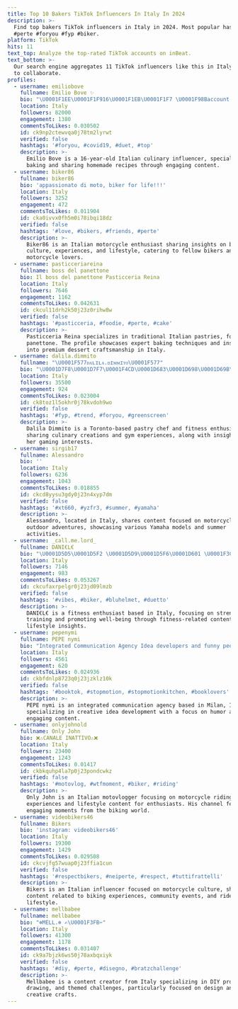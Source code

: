 ```yaml
---
title: Top 10 Bakers TikTok Influencers In Italy In 2024
description: >-
  Find top bakers TikTok influencers in Italy in 2024. Most popular hashtags:
  #perte #foryou #fyp #biker.
platform: TikTok
hits: 11
text_top: Analyze the top-rated TikTok accounts on inBeat.
text_bottom: >-
  Our search engine aggregates 11 TikTok influencers like this in Italy for you
  to collaborate.
profiles:
  - username: emiliobove
    fullname: Emilio Bove ✨
    bio: "\U0001F1EE\U0001F1F916\U0001F1EB\U0001F1F7 \U0001F98Baccount di cucina: emilio.bakery\U0001F98B \U0001F447\U0001F3FBMy IG\U0001F447\U0001F3FB"
    location: Italy
    followers: 82000
    engagement: 1380
    commentsToLikes: 0.030502
    id: ck9np2ctewvqa0j78tm2lyrwt
    verified: false
    hashtags: '#foryou, #covid19, #duet, #top'
    description: >-
      Emilio Bove is a 16-year-old Italian culinary influencer, specializing in
      baking and sharing homemade recipes through engaging content. 
  - username: biker86
    fullname: biker86
    bio: 'appassionato di moto, biker for life!!!'
    location: Italy
    followers: 3252
    engagement: 472
    commentsToLikes: 0.011904
    id: cka0ivvx0fh5m0i78ibqi18dz
    verified: false
    hashtags: '#love, #bikers, #friends, #perte'
    description: >-
      Biker86 is an Italian motorcycle enthusiast sharing insights on biking
      culture, experiences, and lifestyle, catering to fellow bikers and
      motorcycle lovers.
  - username: pasticceriareina
    fullname: boss del panettone
    bio: Il boss del panettone Pasticceria Reina
    location: Italy
    followers: 7646
    engagement: 1162
    commentsToLikes: 0.042631
    id: ckcul11drh2k50j23z0rihw8w
    verified: false
    hashtags: '#pasticceria, #foodie, #perte, #cake'
    description: >-
      Pasticceria Reina specializes in traditional Italian pastries, focusing on
      panettone. The profile showcases expert baking techniques and insights
      into premium dessert craftsmanship in Italy.
  - username: dalila.dimmito
    fullname: "\U0001F577ᴅᴀʟɪʟᴀ.ᴅɪᴍᴍɪᴛᴏ\U0001F577"
    bio: "\U0001D7F8\U0001D7F7\U0001F4CD\U0001D683\U0001D698\U0001D69B\U0001D692\U0001D697\U0001D698 \U0001F469‍\U0001F373\U0001D4F9\U0001D4EA\U0001D4FC\U0001D4FD\U0001D4F2\U0001D4EC\U0001D4EC\U0001D4EE\U0001D4FB\U0001D4EA\U0001F469‍\U0001F373 \U0001F938‍♀️\U0001D4F0\U0001D502\U0001D4F6\U0001F938‍♀️ \U0001F3AE\U0001D4F0\U0001D4EA\U0001D4F6\U0001D4EE\U0001D4FB"
    location: Italy
    followers: 35500
    engagement: 924
    commentsToLikes: 0.023004
    id: ck8toz1l5okhr0j78kvdoh9wo
    verified: false
    hashtags: '#fyp, #trend, #foryou, #greenscreen'
    description: >-
      Dalila Dimmito is a Toronto-based pastry chef and fitness enthusiast,
      sharing culinary creations and gym experiences, along with insights from
      her gaming interests.
  - username: sirgib17
    fullname: Alessandro
    bio: ''
    location: Italy
    followers: 6236
    engagement: 1043
    commentsToLikes: 0.018855
    id: ckcd8yysu3gdy0j23n4xyp7dm
    verified: false
    hashtags: '#xt660, #yzfr3, #summer, #yamaha'
    description: >-
      Alessandro, located in Italy, shares content focused on motorcycles and
      outdoor adventures, showcasing various Yamaha models and summer
      activities.
  - username: _call.me.lord_
    fullname: DANI€L€
    bio: "\U0001D5D5\U0001D5F2 \U0001D5D9\U0001D5F6\U0001D601 \U0001F3CB\U0001F3FC \U0001D5D5\U0001D5F2 \U0001D5E6\U0001D601\U0001D5FF\U0001D5FC\U0001D5FB\U0001D5F4 \U0001F4AA\U0001F3FB \U0001D5D5\U0001D5F2 \U0001D5DB\U0001D5EE\U0001D5FD\U0001D5FD\U0001D606 \U0001F601"
    location: Italy
    followers: 7146
    engagement: 983
    commentsToLikes: 0.053267
    id: ckcufaxrpelgr0j23jd09lmzb
    verified: false
    hashtags: '#vibes, #biker, #bluhelmet, #duetto'
    description: >-
      DANI€L€ is a fitness enthusiast based in Italy, focusing on strength
      training and promoting well-being through fitness-related content and
      lifestyle insights.
  - username: pepenymi
    fullname: PEPE nymi
    bio: "Integrated Communication Agency Idea developers and funny people \U0001F4CDMilan, Italy"
    location: Italy
    followers: 4561
    engagement: 620
    commentsToLikes: 0.024936
    id: ckbfdnlp8723q0j23jzklz10k
    verified: false
    hashtags: '#booktok, #stopmotion, #stopmotionkitchen, #booklovers'
    description: >-
      PEPE nymi is an integrated communication agency based in Milan, Italy,
      specializing in creative idea development with a focus on humor and
      engaging content.
  - username: onlyjohnold
    fullname: Only John
    bio: ❌⚠️CANALE INATTIVO⚠️❌
    location: Italy
    followers: 23400
    engagement: 1243
    commentsToLikes: 0.01417
    id: ckbkquhp4la7p0j23pondcwkz
    verified: false
    hashtags: '#motovlog, #wtfmoment, #biker, #riding'
    description: >-
      Only John is an Italian motovlogger focusing on motorcycle riding
      experiences and lifestyle content for enthusiasts. His channel features
      engaging moments from the biking world.
  - username: videobikers46
    fullname: Bikers
    bio: 'instagram: videobikers46'
    location: Italy
    followers: 19300
    engagement: 1429
    commentsToLikes: 0.029508
    id: ckcvjfg57wuap0j23ffia1cun
    verified: false
    hashtags: '#respectbikers, #neiperte, #respect, #tuttifrattelli'
    description: >-
      Bikers is an Italian influencer focused on motorcycle culture, sharing
      content related to biking experiences, community events, and rider
      lifestyle.
  - username: mellbabee
    fullname: mellbabee
    bio: "❄️MELL.❄️ ✍\U0001F3FB✂️"
    location: Italy
    followers: 41300
    engagement: 1178
    commentsToLikes: 0.031407
    id: ck9a7bjzk6ws50j78axbqxiyk
    verified: false
    hashtags: '#diy, #perte, #disegno, #bratzchallenge'
    description: >-
      Mellbabee is a content creator from Italy specializing in DIY projects,
      drawing, and themed challenges, particularly focused on design and
      creative crafts.
---
```


